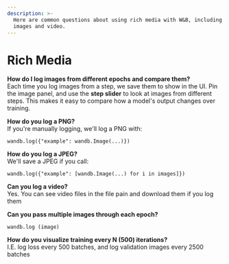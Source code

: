 ```yaml
---
description: >-
  Here are common questions about using rich media with W&B, including logging
  images and video.
---
```


# Rich Media

**How do I log images from different epochs and compare them?**  
Each time you log images from a step, we save them to show in the UI. Pin the image panel, and use the **step slider** to look at images from different steps. This makes it easy to compare how a model's output changes over training.

**How do you log a PNG?**  
 If you're manually logging, we'll log a PNG with:

```text
wandb.log({"example": wandb.Image(...)})
```

  
**How do you log a JPEG?**  
We'll save a JPEG if you call:

```text
wandb.log({"example": [wandb.Image(...) for i in images]})
```

  
**Can you log a video?**  
Yes. You can see video files in the file pain and download them if you log them

**Can you pass multiple images through each epoch?**  

```text
wandb.log (image)
```

**How do you visualize training every N \(500\) iterations?**  
  I.E. log loss every 500 batches, and log validation images every 2500 batches

